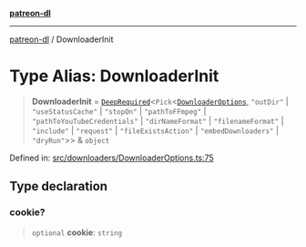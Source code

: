[**patreon-dl**](../README.md)

***

[patreon-dl](../README.md) / DownloaderInit

# Type Alias: DownloaderInit

> **DownloaderInit** = [`DeepRequired`](DeepRequired.md)\<`Pick`\<[`DownloaderOptions`](../interfaces/DownloaderOptions.md), `"outDir"` \| `"useStatusCache"` \| `"stopOn"` \| `"pathToFFmpeg"` \| `"pathToYouTubeCredentials"` \| `"dirNameFormat"` \| `"filenameFormat"` \| `"include"` \| `"request"` \| `"fileExistsAction"` \| `"embedDownloaders"` \| `"dryRun"`\>\> & `object`

Defined in: [src/downloaders/DownloaderOptions.ts:75](https://github.com/patrickkfkan/patreon-dl/blob/564e431e409ad640819c7b5ad600451c2bd07930/src/downloaders/DownloaderOptions.ts#L75)

## Type declaration

### cookie?

> `optional` **cookie**: `string`
